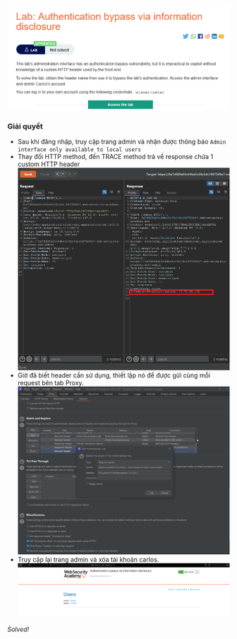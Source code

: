 ![](img/11.png)
### Giải quyết
- Sau khi đăng nhập, truy cập trang admin và nhận được thông báo ` Admin interface only available to local users `
- Thay đổi HTTP method, đến TRACE method trả về response chứa 1 custom HTTP header
![](img/12.png)
- Giờ đã biết header cần sử dụng, thiết lập nó để được gửi cùng mỗi request bên tab Proxy.
![](img/13.png)
- Truy cập lại trang admin và xóa tài khoản carlos.
![](img/14.png)
###### Solved!